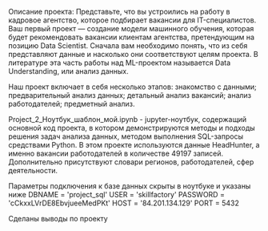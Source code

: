 Описание проекта:
Представьте, что вы устроились на работу в кадровое агентство, которое подбирает вакансии для IT-специалистов. Ваш первый проект — создание модели машинного обучения, которая будет рекомендовать вакансии клиентам агентства, претендующим на позицию Data Scientist. Сначала вам необходимо понять, что из себя представляют данные и насколько они соответствуют целям проекта. В литературе эта часть работы над ML-проектом называется Data Understanding, или анализ данных.

Наш проект включает в себя несколько этапов:
знакомство с данными;
предварительный анализ данных;
детальный анализ вакансий;
анализ работодателей;
предметный анализ.

Project_2_Ноутбук_шаблон_мой.ipynb - jupyter-ноутбук, содержащий основной код проекта, в котором демонстрируются методы и подходы решения задач анализа данных, методом выполнения SQL-запросы средствами Python.
В этом проекте используются данные HeadHunter, а именно вакансии работодателей в количестве 49197 записей. Дополнительно присутствуют словари регионов, работодателей, сфер деятельности.

Параметры подключения к базе данных скрыты в ноутбуке и указаны ниже
DBNAME = 'project_sql'
USER = 'skillfactory'
PASSWORD = 'cCkxxLVrDE8EbvjueeMedPKt'
HOST = '84.201.134.129'
PORT = 5432

Сделаны выводы по проекту